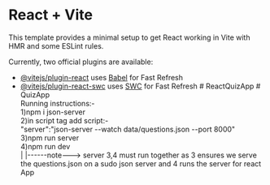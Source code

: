 # React + Vite

This template provides a minimal setup to get React working in Vite with HMR and some ESLint rules.

Currently, two official plugins are available:

- [@vitejs/plugin-react](https://github.com/vitejs/vite-plugin-react/blob/main/packages/plugin-react/README.md) uses [Babel](https://babeljs.io/) for Fast Refresh
- [@vitejs/plugin-react-swc](https://github.com/vitejs/vite-plugin-react-swc) uses [SWC](https://swc.rs/) for Fast Refresh
  #   R e a c t Q u i z A p p 
   
   #   Q u i z A p p 
   
   
  <br/>
  Running instructions:-
  <br/>
  1)npm i json-server
  <br/>
  2)in script tag add script:-<br/>
  "server":"json-server --watch data/questions.json --port 8000"<br/>
  3)npm run server <br/>
  4)npm run dev<br/>
  |
  |------note---> server 3,4 must run together as 3 ensures we serve the questions.json on a sudo json server and 4 runs the server for react App<br/>
